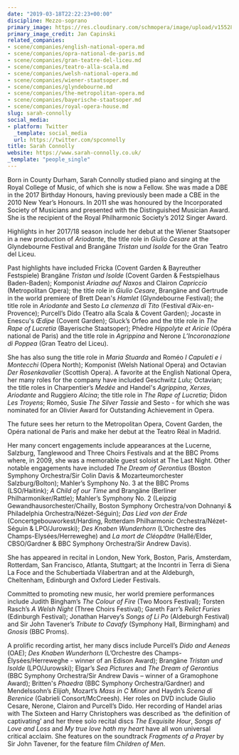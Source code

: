 ```yaml
---
date: "2019-03-18T22:22:23+00:00"
discipline: Mezzo-soprano
primary_image: https://res.cloudinary.com/schmopera/image/upload/v1552839420/media/2019/03/sqSarahConnollyJanCapinski.jpg
primary_image_credit: Jan Capinski
related_companies:
- scene/companies/english-national-opera.md
- scene/companies/opra-national-de-paris.md
- scene/companies/gran-teatre-del-liceu.md
- scene/companies/teatro-alla-scala.md
- scene/companies/welsh-national-opera.md
- scene/companies/wiener-staatsoper.md
- scene/companies/glyndebourne.md
- scene/companies/the-metropolitan-opera.md
- scene/companies/bayerische-staatsoper.md
- scene/companies/royal-opera-house.md
slug: sarah-connolly
social_media:
- platform: Twitter
  _template: social_media
  url: https://twitter.com/spconnolly
title: Sarah Connolly
website: https://www.sarah-connolly.co.uk/
_template: "people_single"
---
```

Born in County Durham, Sarah Connolly studied piano and singing at the Royal College of Music, of which she is now a Fellow. She was made a DBE in the 2017 Birthday Honours, having previously been made a CBE in the 2010 New Year’s Honours. In 2011 she was honoured by the Incorporated Society of Musicians and presented with the Distinguished Musician Award. She is the recipient of the Royal Philharmonic Society’s 2012 Singer Award.  
   
Highlights in her 2017/18 season include her debut at the Wiener Staatsoper in a new production of _Ariodante_, the title role in _Giulio Cesare_ at the Glyndebourne Festival and Brangäne _Tristan und Isolde_ for the Gran Teatro del Liceu.   
   
Past highlights have included Fricka (Covent Garden & Bayreuther Festspiele) Brangäne _Tristan und Isolde_ (Covent Garden & Festspielhaus Baden-Baden); Komponist _Ariadne auf Naxos_ and Clairon _Capriccio_ (Metropolitan Opera); the title role in _Giulio Cesare_, Brangäne and Gertrude in the world premiere of Brett Dean's _Hamlet_ (Glyndebourne Festival); the title role in _Ariodante_ and Sesto _La clemenza di Tito_ (Festival d’Aix-en-Provence); Purcell’s Dido (Teatro alla Scala & Covent Garden); Jocaste in Enescu's _Œdipe_ (Covent Garden); Gluck’s Orfeo and the title role in _The Rape of Lucretia_ (Bayerische Staatsoper); Phèdre _Hippolyte et Aricie_ (Opéra national de Paris) and the title role in _Agrippina_ and Nerone _L’Incoronazione di Poppea_ (Gran Teatro del Liceu).  
   
She has also sung the title role in _Maria Stuarda_ and Roméo _I Capuleti e i Montecchi_ (Opera North); Komponist (Welsh National Opera) and Octavian _Der Rosenkavalier_ (Scottish Opera). A favorite at the English National Opera, her many roles for the company have included Geschwitz _Lulu;_ Octavian; the title roles in Charpentier’s _Medée_ and Handel's _Agrippina_, _Xerxes_, _Ariodante_ and Ruggiero _Alcina_; the title role in _The Rape of Lucretia_; Didon _Les Troyens_; Roméo, Susie _The Silver Tassie_ and Sesto - for which she was nominated for an Olivier Award for Outstanding Achievement in Opera.  
   
The future sees her return to the Metropolitan Opera, Covent Garden, the Opéra national de Paris and make her debut at the Teatro Réal in Madrid.  
   
Her many concert engagements include appearances at the Lucerne, Salzburg, Tanglewood and Three Choirs Festivals and at the BBC Proms where, in 2009, she was a memorable guest soloist at The Last Night. Other notable engagements have included _The Dream of Gerontius_ (Boston Symphony Orchestra/Sir Colin Davis & Mozarteumorchester Salzburg/Bolton); Mahler’s Symphony No. 3 at the BBC Proms (LSO/Haitink); _A Child of our Time_ and Brangäne (Berliner Philharmoniker/Rattle); Mahler’s Symphony No. 2 (Leipzig Gewandhausorchester/Chailly, Boston Symphony Orchestra/von Dohnanyi & Philadelphia Orchestra/Nézet-Séguin); _Das Lied von der Erde_ (Concertgebouworkest/Harding, Rotterdam Philharmonic Orchestra/Nézet-Séguin & LPO/Jurowski); _Des Knaben Wunderhorn_ (L’Orchestre des Champs-Elysées/Herreweghe) and _La mort de Cléopâtre_ (Hallé/Elder, CBSO/Gardner & BBC Symphony Orchestra/Sir Andrew Davis).

She has appeared in recital in London, New York, Boston, Paris, Amsterdam, Rotterdam, San Francisco, Atlanta, Stuttgart; at the Incontri in Terra di Siena La Foce and the Schubertiada Vilabertran and at the Aldeburgh, Cheltenham, Edinburgh and Oxford Lieder Festivals.

Committed to promoting new music, her world premiere performances include Judith Bingham’s _The Colour of Fire_ (Two Moors Festival); Torsten Rasch’s _A Welsh Night_ (Three Choirs Festival); Gareth Farr’s _Relict Furies_ (Edinburgh Festival); Jonathan Harvey’s _Songs of Li Po_ (Aldeburgh Festival) and Sir John Tavener’s _Tribute to Cavafy_ (Symphony Hall, Birmingham) and _Gnosis_ (BBC Proms).

A prolific recording artist, her many discs include Purcell’s _Dido and Aeneas_ (OAE); _Des Knaben Wunderhorn_ (L’Orchestre des Champs-Élysées/Herreweghe - winner of an Edison Award); Brangäne _Tristan und Isolde_ (LPO/Jurowski); Elgar’s _Sea Pictures_ and _The Dream of Gerontius_ (BBC Symphony Orchestra/Sir Andrew Davis – winner of a Gramophone Award); Britten's _Phaedra_ (BBC Symphony Orchestra/Gardner) and Mendelssohn’s _Elijah_, Mozart’s _Mass in C Minor_ and Haydn’s _Scena di Berenice_ (Gabrieli Consort/McCreesh). Her roles on DVD include Giulio Cesare, Nerone, Clairon and Purcell’s Dido. Her recording of Handel arias with The Sixteen and Harry Christophers was described as ‘the definition of captivating’ and her three solo recital discs _The Exquisite Hour_, _Songs of Love and Loss_ and _My true love hath my heart_ have all won universal critical acclaim. She features on the soundtrack _Fragments of a Prayer_ by Sir John Tavener, for the feature film _Children of Men_.